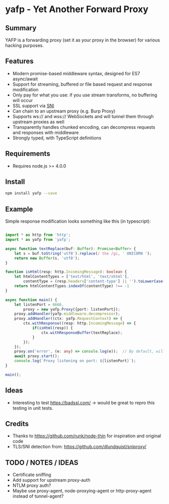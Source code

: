 # yafp - Yet Another Forward Proxy

## Summary

YAFP is a forwarding proxy (set it as your proxy in the browser) for various hacking purposes. 

## Features

* Modern promise-based middleware syntax, designed for ES7 async/await
* Support for streaming, buffered or file based request and response modification
* Only pay for what you use: if you use stream transforms, no buffering will occur
* SSL support via [SNI](https://en.wikipedia.org/wiki/Server_Name_Indication "Server Name Indication")
* Can chain to an upstream proxy (e.g. Burp Proxy)
* Supports ws:// and wss:// WebSockets and will tunnel them through upstream proxies as well
* Transparently handles chunked encoding, can decompress requests and responses with middleware
* Strongly typed, with TypeScript definitions

## Requirements

* Requires node.js >= 4.0.0

## Install

```bash
npm install yafp --save
```

## Example

Simple response modification looks something like this (in typescript):

```typescript

import * as http from 'http';
import * as yafp from 'yafp';

async function textReplace(buf: Buffer): Promise<Buffer> {
    let s = buf.toString('utf8').replace(/ the /gi, ' UNICORN ');
    return new Buffer(s, 'utf8');
}

function isHtml(resp: http.IncomingMessage): boolean {
    let htmlContentTypes = ['text/html', 'text/xhtml'],
        contentType = (resp.headers['content-type'] || '').toLowerCase().split(';')[0];
    return htmlContentTypes.indexOf(contentType) !== -1
}

async function main() {
    let listenPort = 6666,
        proxy = new yafp.Proxy({port: listenPort});
    proxy.addHandler(yafp.middleware.decompressor);
    proxy.addHandler((ctx: yafp.RequestContext) => {
        ctx.withResponse((resp: http.IncomingMessage) => {
            if(isHtml(resp)) {
                ctx.withResponseBuffer(textReplace);
            }
        });
    });
    proxy.on('error', (e: any) => console.log(e));  // By default, will crash if you don't handle errors
    await proxy.start();
    console.log(`Proxy listening on port: ${listenPort}`);
}

main();

```

Ideas
-----

* Interesting to test https://badssl.com/ -> would be great to repro this testing in unit tests.

Credits
-------

* Thanks to https://github.com/runk/node-thin for inspiration and original code
* TLS/SNI detection from: https://github.com/dlundquist/sniproxy/

TODO / NOTES / IDEAS
--------------------

* Certificate sniffing
* Add support for upstream proxy-auth
* NTLM proxy auth?  
* Maybe use proxy-agent, node-proxying-agent or http-proxy-agent instead of tunnel-agent?

